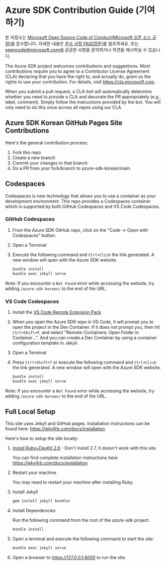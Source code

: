 # Azure SDK Contribution Guide (기여하기)

본 저장소는 [Microsoft Open Source Code of Conduct(Microsoft 오픈 소스 규정)](https://opensource.microsoft.com/codeofconduct/)를 준수합니다.
자세한 내용은 [준수 사항 FAQ(영문)](https://opensource.microsoft.com/codeofconduct/faq/)를 참조하세요.
또는 opencode@microsoft.com에 궁금한 사항을 문의하거나 의견을 제시하실 수 있습니다.

The Azure SDK project welcomes contributions and suggestions.  Most contributions require you to agree to a Contributor License Agreement (CLA) declaring that you have the right to, and actually do, grant us the rights to use your contribution. For details, visit https://cla.microsoft.com.

When you submit a pull request, a CLA-bot will automatically determine whether you need to provide a CLA and decorate the PR appropriately (e.g., label, comment). Simply follow the instructions provided by the bot. You will only need to do this once across all repos using our CLA.

## Azure SDK Korean GitHub Pages Site Contributions

Here's the general contribution process:

1. Fork this repo
1. Create a new branch
1. Commit your changes to that branch
1. Do a PR from your fork/branch to azure-sdk-korean/main.

## Codespaces

Codespaces is new technology that allows you to use a container as your development environment. This repo provides a Codespaces container which is supported by both GitHub Codespaces and VS Code Codespaces.

### GitHub Codespaces

1. From the Azure SDK GitHub repo, click on the "Code -> Open with Codespaces" button.
1. Open a Terminal
1. Execute the following command and `Ctrl+Click` the link generated.  A new window will open with the Azure SDK website.

    ```bash
    bundle install
    bundle exec jekyll serve
    ```
Note: If you encounter a `Not Found` error while accessing the website, try adding `/azure-sdk-korean/` to the end of the URL.

### VS Code Codespaces

1. Install the [VS Code Remote Extension Pack](https://marketplace.visualstudio.com/items?itemName=ms-vscode-remote.vscode-remote-extensionpack)
1. When you open the Azure SDK repo in VS Code, it will prompt you to open the project in the Dev Container. If it does not prompt you, then hit `Ctrl+Shift+P`, and select "Remote-Containers: Open Folder in Container...". And you can create a Dev Container by using a container configuration template in Jekyll.
1. Open a Terminal
1. Press `Ctrl+Shift+T` or execute the following command and `Ctrl+Click` the link generated.  A new window will open with the Azure SDK website.

    ```bash
    bundle install
    bundle exec jekyll serve
    ```
Note: If you encounter a `Not Found` error while accessing the website, try adding `/azure-sdk-korean/` to the end of the URL.

## Full Local Setup

This site uses Jekyll and GitHub pages. Installation instructions can be found here: https://jekyllrb.com/docs/installation

Here's how to setup the site locally:

1. [Install Ruby+DevKit 2.6](https://rubyinstaller.org/downloads/) - Don't install 2.7, it doesn't work with this site.

    You can find complete installation instructions here: https://jekyllrb.com/docs/installation

1. Restart your machine

    You may need to restart your machine after installing Ruby.

1. Install Jekyll

    ```bash
    gem install jekyll bundler
    ```

1. Install Dependencies

    Run the following command from the root of the azure-sdk project.

    ```bash
    bundle install
    ```

1. Open a terminal and execute the following command to start the site:

    ```bash
    bundle exec jekyll serve
    ```

1. Open a browser to https://127.0.0.1:4000 to run the site.
